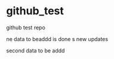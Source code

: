 # github_test
github test repo



ne data to beaddd is done s
  new  updates



  second data to be addd 
